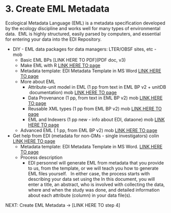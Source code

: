 # 3. Create EML Metadata


Ecological Metadata Language (EML) is a metadata specification developed by the ecology discipline and works well for many types of environmental data.  EML is highly structured, easily parsed by computers, and essential for entering your data into the EDI Repository.

- DIY - EML data packages for data managers: LTER/OBSF sites, etc - mob
    - Basic EML BPs [LINK HERE TO PDF](PDF doc, v3) 
    - Make EML with R [LINK HERE TO page]() 
    - Metadata template: EDI Metadata Template in MS Word [LINK HERE TO page]() 
    - More about EML
        - Attribute-unit model in EML (1 pp from text in EML BP v2 + unitDB  documentation) mob [LINK HERE TO page]() 
        - Data Provenance (1 pp, from text in EML BP v2) mob [LINK HERE TO page]() 
        - Reusable XML types (1 pp from EML BP v2) mob [LINK HERE TO page]() 
        - EML and Indexers (1 pp new - info about EDI, dataone) mob [LINK HERE TO page]() 
    - Advanced EML ( 1 pp, from EML BP v2) mob  [LINK HERE TO page]() 
- Get help from EDI (metadata for non-DMs - single investigators) colin [LINK HERE TO page]() 
    - Metadata template: EDI Metadata Template in MS Word. [LINK HERE TO page]() 
    - Process description 
        - EDI personnel will generate EML from metadata that you provide to us, from the template, or we will teach you how to generate EML files yourself.   In either case, the process starts with describing your data set using the In this document, you will enter a title, an abstract, who is involved with collecting the data, where and when the study was done, and detailed information about each attribute (column) in your data file(s).


NEXT: Create EML Metadata -> [LINK HERE TO step 4]
<!-- to be added:

- - EDIs Software registry - how to use and/or contribute - kristin
-->

